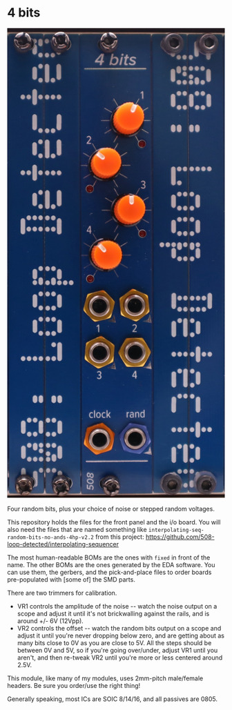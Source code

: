 # 4 bits

<img src="4-bits.jpg" width=600>

Four random bits, plus your choice of noise or stepped random voltages.

This repository holds the files for the front panel and the i/o board. You will also need the files that are named something like `interpolating-seq-random-bits-no-ands-4hp-v2.2` from this project: https://github.com/508-loop-detected/interpolating-sequencer

The most human-readable BOMs are the ones with `fixed` in front of the name. The other BOMs are the ones generated by the EDA software. You can use them, the gerbers, and the pick-and-place files to order boards pre-populated with [some of] the SMD parts.

There are two trimmers for calibration. 

- VR1 controls the amplitude of the noise -- watch the noise output on a scope and adjust it until it's not brickwalling against the rails, and is around +/- 6V (12Vpp). 
- VR2 controls the offset -- watch the random bits output on a scope and adjust it until you're never dropping below zero, and are getting about as many bits close to 0V as you are close to 5V. All the steps should be between 0V and 5V, so if you're going over/under, adjust VR1 until you aren't, and then re-tweak VR2 until you're more or less centered around 2.5V.

This module, like many of my modules, uses 2mm-pitch male/female headers. Be sure you order/use the right thing!

Generally speaking, most ICs are SOIC 8/14/16, and all passives are 0805.
